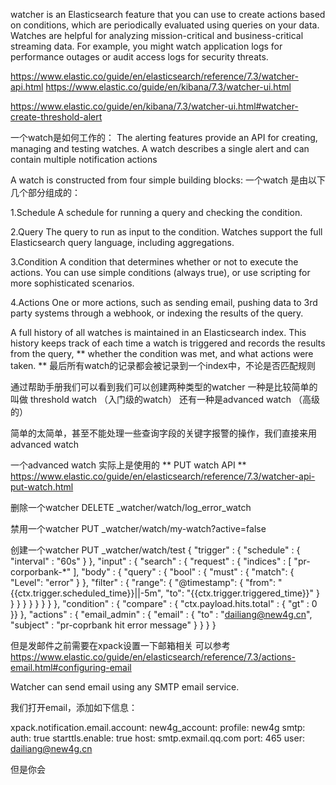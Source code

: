 watcher is an Elasticsearch feature that you can use to create actions based on conditions, which are periodically evaluated using queries on your data. Watches are helpful for analyzing mission-critical and business-critical streaming data. For example, you might watch application logs for performance outages or audit access logs for security threats.

https://www.elastic.co/guide/en/elasticsearch/reference/7.3/watcher-api.html
https://www.elastic.co/guide/en/kibana/7.3/watcher-ui.html

https://www.elastic.co/guide/en/kibana/7.3/watcher-ui.html#watcher-create-threshold-alert

一个watch是如何工作的：
The alerting features provide an API for creating, managing and testing watches.
A watch describes a single alert and can contain multiple notification actions


A watch is constructed from four simple building blocks:
一个watch 是由以下几个部分组成的：

1.Schedule
A schedule for running a query and checking the condition.

2.Query
The query to run as input to the condition. Watches support the full Elasticsearch query language, including aggregations.

3.Condition
A condition that determines whether or not to execute the actions. You can use simple conditions (always true), or use scripting for more sophisticated scenarios.

4.Actions
One or more actions, such as sending email, pushing data to 3rd party systems through a webhook, or indexing the results of the query.

A full history of all watches is maintained in an Elasticsearch index. 
This history keeps track of each time a watch is triggered and records the results from the query, ** whether the condition was met, and what actions were taken. **
最后所有watch的记录都会被记录到一个index中，不论是否匹配规则




通过帮助手册我们可以看到我们可以创建两种类型的watcher
一种是比较简单的叫做 threshold watch （入门级的watch）
还有一种是advanced watch （高级的）


简单的太简单，甚至不能处理一些查询字段的关键字报警的操作，我们直接来用advanced watch


一个advanced watch 实际上是使用的  ** PUT watch API **
https://www.elastic.co/guide/en/elasticsearch/reference/7.3/watcher-api-put-watch.html

删除一个watcher
DELETE _watcher/watch/log_error_watch

禁用一个watcher
PUT _watcher/watch/my-watch?active=false

创建一个watcher
PUT _watcher/watch/test
{
  "trigger" : {
    "schedule" : { "interval" : "60s" } 
  },
  "input" : {
    "search" : {
      "request" : {
        "indices" : [
          "pr-corporbank-*"
        ],
        "body" : {
          "query" : {
            "bool" : {
              "must" : {
                "match": {
                   "Level": "error"
                }
              },
              "filter" : {
                "range": {
                  "@timestamp": {
                    "from": "{{ctx.trigger.scheduled_time}}||-5m",
                    "to": "{{ctx.trigger.triggered_time}}"
                  }
                }
              }
            }
          }
        }
      }
    }
  },
  "condition" : {
    "compare" : { "ctx.payload.hits.total" : { "gt" : 0 }}
  },
  "actions" : {
    "email_admin" : {
      "email" : {
        "to" : "dailiang@new4g.cn",
        "subject" : "pr-coprbank hit error message"
      }
    }
  }
}

但是发邮件之前需要在xpack设置一下邮箱相关
可以参考
https://www.elastic.co/guide/en/elasticsearch/reference/7.3/actions-email.html#configuring-email
 
Watcher can send email using any SMTP email service.


我们打开email，添加如下信息：

xpack.notification.email.account:
    new4g_account:
        profile: new4g
        smtp: 
            auth: true
            starttls.enable: true
            host: smtp.exmail.qq.com
            port: 465
            user: dailiang@new4g.cn


但是你会